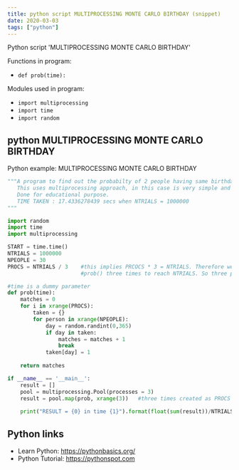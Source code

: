 ```yaml
---
title: python script MULTIPROCESSING MONTE CARLO BIRTHDAY (snippet)
date: 2020-03-03
tags: ["python"]
---
```

Python script 'MULTIPROCESSING MONTE CARLO BIRTHDAY'

Functions in program: 
* `def prob(time):`

Modules used in program: 
* `import multiprocessing`
* `import time`
* `import random`

## python MULTIPROCESSING MONTE CARLO BIRTHDAY

Python example: MULTIPROCESSING MONTE CARLO BIRTHDAY

```python
"""A program to find out the probabilty of 2 people having same birthday.
   This uses multiprocessing approach, in this case is very simple and naive.
   Done for educational purpose.
   TIME TAKEN : 17.4336278439 secs when NTRIALS = 1000000
"""

import random
import time
import multiprocessing

START = time.time()
NTRIALS = 1000000
NPEOPLE = 30
PROCS = NTRIALS / 3    #this implies PRCOCS * 3 = NTRIALS. Therefore we have to perform
                       #prob() three times to reach NTRIALS. So three processes are created.

#time is a dummy parameter
def prob(time):
    matches = 0
    for i in xrange(PROCS):
        taken = {}
        for person in xrange(NPEOPLE):
            day = random.randint(0,365)
            if day in taken:
                matches = matches + 1
                break
            taken[day] = 1
    
    return matches

if __name__ == '__main__':
    result = []
    pool = multiprocessing.Pool(processes = 3)
    result = pool.map(prob, xrange(3))   #three times created as PROCS = NTRIALS / 3
    
    print("RESULT = {0} in time {1}").format(float(sum(result))/NTRIALS, time.time() - START)

```

## Python links

- Learn Python: https://pythonbasics.org/
- Python Tutorial: https://pythonspot.com
